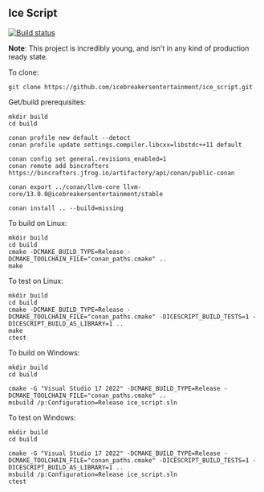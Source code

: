 Ice Script
--------

[![Build status](https://ci.appveyor.com/api/projects/status/r82l3k6hokfp4iar/branch/master?svg=true)](https://ci.appveyor.com/project/icebreakersentertainment/ice-script/branch/master)
<!-- [![Documentation Status](https://readthedocs.org/projects/ice-script/badge/?version=latest)](http://ice-script.readthedocs.io/en/latest/?badge=latest) -->

**Note**: This project is incredibly young, and isn't in any kind of production ready state.

To clone:

    git clone https://github.com/icebreakersentertainment/ice_script.git

Get/build prerequisites:

    mkdir build
    cd build

    conan profile new default --detect
    conan profile update settings.compiler.libcxx=libstdc++11 default

    conan config set general.revisions_enabled=1
    conan remote add bincrafters https://bincrafters.jfrog.io/artifactory/api/conan/public-conan

    conan export ../conan/llvm-core llvm-core/13.0.0@icebreakersentertainment/stable
    
    conan install .. --build=missing

To build on Linux:

    mkdir build
    cd build
    cmake -DCMAKE_BUILD_TYPE=Release -DCMAKE_TOOLCHAIN_FILE="conan_paths.cmake" ..
    make

To test on Linux:

    mkdir build
    cd build
    cmake -DCMAKE_BUILD_TYPE=Release -DCMAKE_TOOLCHAIN_FILE="conan_paths.cmake" -DICESCRIPT_BUILD_TESTS=1 -DICESCRIPT_BUILD_AS_LIBRARY=1 ..
    make
    ctest

To build on Windows:

    mkdir build
    cd build

    cmake -G "Visual Studio 17 2022" -DCMAKE_BUILD_TYPE=Release -DCMAKE_TOOLCHAIN_FILE="conan_paths.cmake" ..
    msbuild /p:Configuration=Release ice_script.sln

To test on Windows:

    mkdir build
    cd build

    cmake -G "Visual Studio 17 2022" -DCMAKE_BUILD_TYPE=Release -DCMAKE_TOOLCHAIN_FILE="conan_paths.cmake" -DICESCRIPT_BUILD_TESTS=1 -DICESCRIPT_BUILD_AS_LIBRARY=1 ..
    msbuild /p:Configuration=Release ice_script.sln
    ctest

